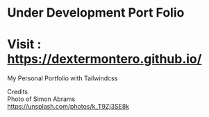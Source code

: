 # Under Development Port Folio
# Visit : https://dextermontero.github.io/


My Personal Portfolio with Tailwindcss

Credits<br>
Photo of Simon Abrams<br>
https://unsplash.com/photos/k_T9Zj3SE8k
